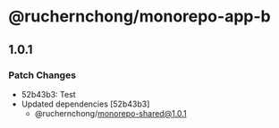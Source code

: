 # @ruchernchong/monorepo-app-b

## 1.0.1

### Patch Changes

- 52b43b3: Test
- Updated dependencies [52b43b3]
  - @ruchernchong/monorepo-shared@1.0.1
